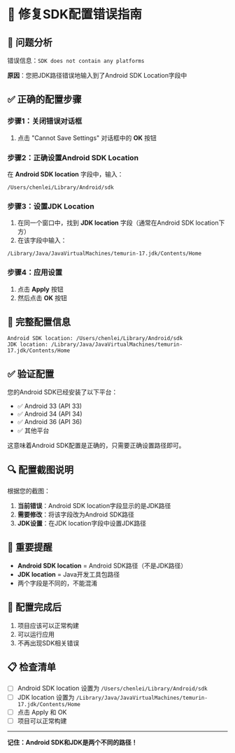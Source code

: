 # 🔧 修复SDK配置错误指南

## 🎯 问题分析
错误信息：`SDK does not contain any platforms`

**原因**：您把JDK路径错误地输入到了Android SDK Location字段中

## ✅ 正确的配置步骤

### 步骤1：关闭错误对话框
1. 点击 "Cannot Save Settings" 对话框中的 **OK** 按钮

### 步骤2：正确设置Android SDK Location
在 **Android SDK location** 字段中，输入：
```
/Users/chenlei/Library/Android/sdk
```

### 步骤3：设置JDK Location
1. 在同一个窗口中，找到 **JDK location** 字段（通常在Android SDK location下方）
2. 在该字段中输入：
```
/Library/Java/JavaVirtualMachines/temurin-17.jdk/Contents/Home
```

### 步骤4：应用设置
1. 点击 **Apply** 按钮
2. 然后点击 **OK** 按钮

## 📱 完整配置信息

```
Android SDK location: /Users/chenlei/Library/Android/sdk
JDK location: /Library/Java/JavaVirtualMachines/temurin-17.jdk/Contents/Home
```

## ✅ 验证配置

您的Android SDK已经安装了以下平台：
- ✅ Android 33 (API 33)
- ✅ Android 34 (API 34) 
- ✅ Android 36 (API 36)
- ✅ 其他平台

这意味着Android SDK配置是正确的，只需要正确设置路径即可。

## 🔍 配置截图说明

根据您的截图：
1. **当前错误**：Android SDK location字段显示的是JDK路径
2. **需要修改**：将该字段改为Android SDK路径
3. **JDK设置**：在JDK location字段中设置JDK路径

## 🚨 重要提醒

- **Android SDK location** = Android SDK路径（不是JDK路径）
- **JDK location** = Java开发工具包路径
- 两个字段是不同的，不能混淆

## 🎉 配置完成后

1. 项目应该可以正常构建
2. 可以运行应用
3. 不再出现SDK相关错误

## 📋 检查清单

- [ ] Android SDK location 设置为 `/Users/chenlei/Library/Android/sdk`
- [ ] JDK location 设置为 `/Library/Java/JavaVirtualMachines/temurin-17.jdk/Contents/Home`
- [ ] 点击 Apply 和 OK
- [ ] 项目可以正常构建

---

**记住：Android SDK和JDK是两个不同的路径！**





